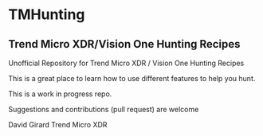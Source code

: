 # TMHunting
## Trend Micro XDR/Vision One Hunting Recipes

Unofficial Repository for Trend Micro XDR / Vision One Hunting Recipes

This is a great place to learn how to use different features to help you hunt.

This is a work in progress repo.

Suggestions and contributions (pull request) are welcome

David Girard Trend Micro XDR
